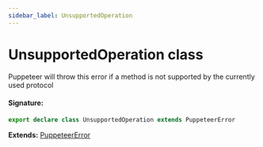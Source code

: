 ```yaml
---
sidebar_label: UnsupportedOperation
---
```


# UnsupportedOperation class

Puppeteer will throw this error if a method is not supported by the currently used protocol

#### Signature:

```typescript
export declare class UnsupportedOperation extends PuppeteerError
```

**Extends:** [PuppeteerError](./puppeteer.puppeteererror.md)
